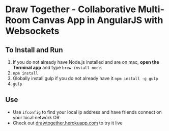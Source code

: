 Draw Together - Collaborative Multi-Room Canvas App in AngularJS with Websockets
===

To Install and Run
---

1. If you do not already have Node.js installed and are on mac, **open the Terminal app** and type `brew install node`.
2. `npm install`
3. Globally install gulp if you do not already have it `npm install -g gulp`
4. `gulp`



Use
---

- Use `ifconfig` to find your local ip address and have friends connect on your local network
OR
- Check out [drawtogether.herokuapp.com](http://drawtogether.herokuapp.com) to try it live 